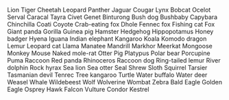 Lion
Tiger
Cheetah
Leopard
Panther
Jaguar
Cougar
Lynx
Bobcat
Ocelot
Serval
Caracal
Tayra
Civet
Genet
Binturong
Bush dog
Bushbaby
Capybara
Chinchilla
Coati
Coyote
Crab-eating fox
Dhole
Fennec fox
Fishing cat
Fox
Giant panda
Gorilla
Guinea pig
Hamster
Hedgehog
Hippopotamus
Honey badger
Hyena
Iguana
Indian elephant
Kangaroo
Koala
Komodo dragon
Lemur
Leopard cat
Llama
Manatee
Mandrill
Markhor
Meerkat
Mongoose
Monkey
Mouse
Naked mole-rat
Otter
Pig
Platypus
Polar bear
Porcupine
Puma
Raccoon
Red panda
Rhinoceros
Raccoon dog
Ring-tailed lemur
River dolphin
Rock hyrax
Sea lion
Sea otter
Seal
Shrew
Sloth
Squirrel
Tarsier
Tasmanian devil
Tenrec
Tree kangaroo
Turtle
Water buffalo
Water deer
Weasel
Whale
Wildebeest
Wolf
Wolverine
Wombat
Zebra
Bald Eagle
Golden Eagle
Osprey
Hawk
Falcon
Vulture
Condor
Kestrel
